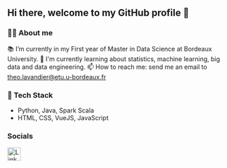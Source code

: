 ## Hi there, welcome to my GitHub profile 👋

### 🧏‍♂️ About me 
📚 I’m currently in my First year of Master in Data Science at Bordeaux University.
🌱 I'm currently learning about statistics, machine learning, big data and data engineering.
📫 How to reach me: send me an email to theo.lavandier@etu.u-bordeaux.fr

### 🔨 Tech Stack
- Python, Java, Spark Scala
- HTML, CSS, VueJS, JavaScript

### Socials

<a href="https://www.linkedin.com/in/votre-username/">
  <img src="https://img.freepik.com/vecteurs-premium/logo-linkedin-carre-isole-fond-blanc_469489-892.jpg" alt="LinkedIn" width="30" height="30"/>
</a>

<!--
**Hisqkq/Hisqkq** is a ✨ _special_ ✨ repository because its `README.md` (this file) appears on your GitHub profile.

Here are some ideas to get you started:

- 🔭 I’m currently working on ...
- 🌱 I’m currently learning ...
- 👯 I’m looking to collaborate on ...
- 🤔 I’m looking for help with ...
- 💬 Ask me about ...
- 📫 How to reach me: ...
- 😄 Pronouns: ...
- ⚡ Fun fact: ...
-->
